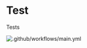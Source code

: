# Test
Tests


![.github/workflows/main.yml](https://github.com/ChristophKirst/Test/workflows/.github/workflows/main.yml/badge.svg)
